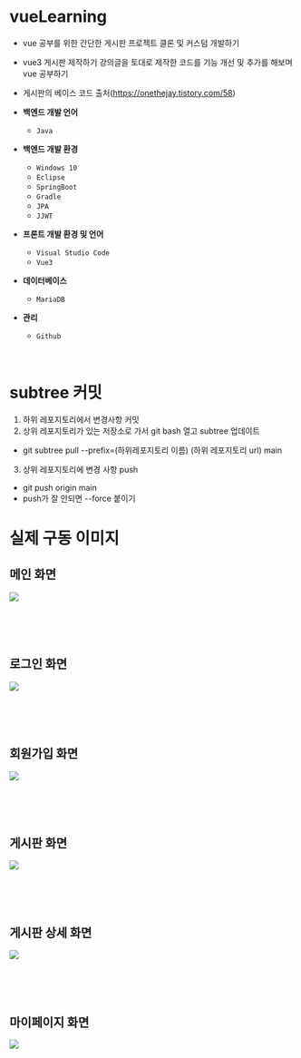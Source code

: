 # vueLearning
- vue 공부를 위한 간단한 게시판 프로젝트 클론 및 커스텀 개발하기
- vue3 게시판 제작하기 강의글을 토대로 제작한 코드를 기능 개선 및 추가를 해보며 vue 공부하기
- 게시판의 베이스 코드 출처(https://onethejay.tistory.com/58)

- **백엔드 개발 언어** 
  - `Java`
  
- **백엔드 개발 환경** 
  - `Windows 10`
  - `Eclipse`
  - `SpringBoot`
  - `Gradle`
  - `JPA`
  - `JJWT`
  
- **프론트 개발 환경 및 언어**
  - `Visual Studio Code`
  - `Vue3`
  
- **데이터베이스**
  - `MariaDB`
  
- **관리**
  - `Github`
  
<br>

# subtree 커밋
1. 하위 레포지토리에서 변경사항 커밋
2. 상위 레포지토리가 있는 저장소로 가서 git bash 열고 subtree 업데이트
  - git subtree pull --prefix=(하위레포지토리 이름) (하위 레포지토리 url) main
3. 상위 레포지토리에 변경 사항 push
  - git push origin main
  - push가 잘 안되면 --force 붙이기



# 실제 구동 이미지
  ## 메인 화면 
  ![](https://i.imgur.com/zs9T7Av.png)
  
  <br><br><br>
  
  ## 로그인 화면 
  ![](https://i.imgur.com/Q3n5nPI.jpg)
  
  <br><br><br>
  
  ## 회원가입 화면 
  ![](https://i.imgur.com/6V2lHr5.png)

  <br><br><br>
  
  ## 게시판 화면 
  ![](https://i.imgur.com/twgfr6g.png)

  <br><br><br>
  
  ## 게시판 상세 화면 
  ![](https://i.imgur.com/y4cLpTT.png)

  <br><br><br>
  
  ## 마이페이지 화면 
  ![](https://i.imgur.com/twgfr6g.png)
